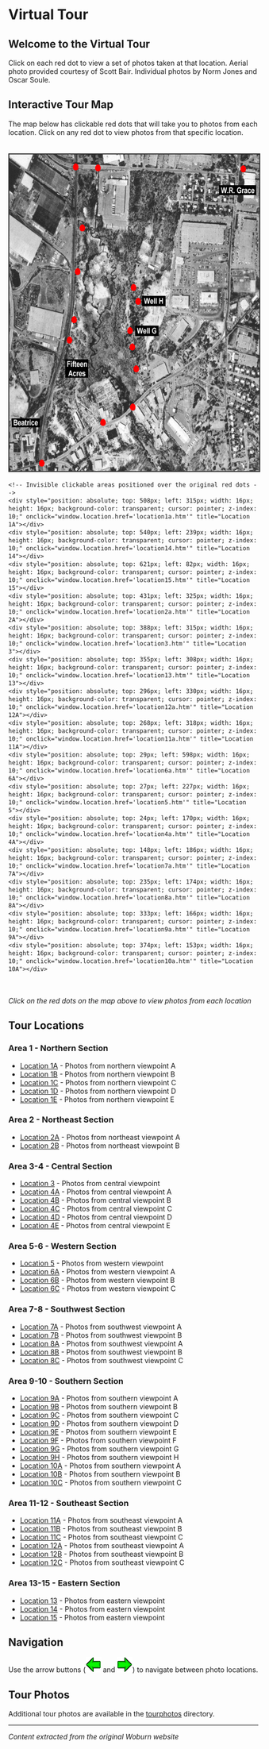 # Virtual Tour

## Welcome to the Virtual Tour

Click on each red dot to view a set of photos taken at that location. Aerial photo provided courtesy of Scott Bair. Individual photos by Norm Jones and Oscar Soule.

## Interactive Tour Map

The map below has clickable red dots that will take you to photos from each location. Click on any red dot to view photos from that specific location.

<div style="position: relative; display: inline-block; margin: 20px 0;">
    <img src="quicktourmap.gif" alt="Woburn Site Tour Map" width="640" height="638" style="border: 2px solid #333;">
    
    <!-- Invisible clickable areas positioned over the original red dots -->
    <div style="position: absolute; top: 508px; left: 315px; width: 16px; height: 16px; background-color: transparent; cursor: pointer; z-index: 10;" onclick="window.location.href='location1a.htm'" title="Location 1A"></div>
    <div style="position: absolute; top: 540px; left: 239px; width: 16px; height: 16px; background-color: transparent; cursor: pointer; z-index: 10;" onclick="window.location.href='location14.htm'" title="Location 14"></div>
    <div style="position: absolute; top: 621px; left: 82px; width: 16px; height: 16px; background-color: transparent; cursor: pointer; z-index: 10;" onclick="window.location.href='location15.htm'" title="Location 15"></div>
    <div style="position: absolute; top: 431px; left: 325px; width: 16px; height: 16px; background-color: transparent; cursor: pointer; z-index: 10;" onclick="window.location.href='location2a.htm'" title="Location 2A"></div>
    <div style="position: absolute; top: 388px; left: 315px; width: 16px; height: 16px; background-color: transparent; cursor: pointer; z-index: 10;" onclick="window.location.href='location3.htm'" title="Location 3"></div>
    <div style="position: absolute; top: 355px; left: 308px; width: 16px; height: 16px; background-color: transparent; cursor: pointer; z-index: 10;" onclick="window.location.href='location13.htm'" title="Location 13"></div>
    <div style="position: absolute; top: 296px; left: 330px; width: 16px; height: 16px; background-color: transparent; cursor: pointer; z-index: 10;" onclick="window.location.href='location12a.htm'" title="Location 12A"></div>
    <div style="position: absolute; top: 268px; left: 318px; width: 16px; height: 16px; background-color: transparent; cursor: pointer; z-index: 10;" onclick="window.location.href='location11a.htm'" title="Location 11A"></div>
    <div style="position: absolute; top: 29px; left: 598px; width: 16px; height: 16px; background-color: transparent; cursor: pointer; z-index: 10;" onclick="window.location.href='location6a.htm'" title="Location 6A"></div>
    <div style="position: absolute; top: 27px; left: 227px; width: 16px; height: 16px; background-color: transparent; cursor: pointer; z-index: 10;" onclick="window.location.href='location5.htm'" title="Location 5"></div>
    <div style="position: absolute; top: 24px; left: 170px; width: 16px; height: 16px; background-color: transparent; cursor: pointer; z-index: 10;" onclick="window.location.href='location4a.htm'" title="Location 4A"></div>
    <div style="position: absolute; top: 148px; left: 186px; width: 16px; height: 16px; background-color: transparent; cursor: pointer; z-index: 10;" onclick="window.location.href='location7a.htm'" title="Location 7A"></div>
    <div style="position: absolute; top: 235px; left: 174px; width: 16px; height: 16px; background-color: transparent; cursor: pointer; z-index: 10;" onclick="window.location.href='location8a.htm'" title="Location 8A"></div>
    <div style="position: absolute; top: 333px; left: 166px; width: 16px; height: 16px; background-color: transparent; cursor: pointer; z-index: 10;" onclick="window.location.href='location9a.htm'" title="Location 9A"></div>
    <div style="position: absolute; top: 374px; left: 153px; width: 16px; height: 16px; background-color: transparent; cursor: pointer; z-index: 10;" onclick="window.location.href='location10a.htm'" title="Location 10A"></div>
</div>

*Click on the red dots on the map above to view photos from each location*

## Tour Locations

### Area 1 - Northern Section
- [Location 1A](location1a.htm) - Photos from northern viewpoint A
- [Location 1B](location1b.htm) - Photos from northern viewpoint B  
- [Location 1C](location1c.htm) - Photos from northern viewpoint C
- [Location 1D](location1d.htm) - Photos from northern viewpoint D
- [Location 1E](location1e.htm) - Photos from northern viewpoint E

### Area 2 - Northeast Section
- [Location 2A](location2a.htm) - Photos from northeast viewpoint A
- [Location 2B](location2b.htm) - Photos from northeast viewpoint B

### Area 3-4 - Central Section
- [Location 3](location3.htm) - Photos from central viewpoint
- [Location 4A](location4a.htm) - Photos from central viewpoint A
- [Location 4B](location4b.htm) - Photos from central viewpoint B
- [Location 4C](location4c.htm) - Photos from central viewpoint C
- [Location 4D](location4d.htm) - Photos from central viewpoint D
- [Location 4E](location4e.htm) - Photos from central viewpoint E

### Area 5-6 - Western Section
- [Location 5](location5.htm) - Photos from western viewpoint
- [Location 6A](location6a.htm) - Photos from western viewpoint A
- [Location 6B](location6b.htm) - Photos from western viewpoint B
- [Location 6C](location6c.htm) - Photos from western viewpoint C

### Area 7-8 - Southwest Section
- [Location 7A](location7a.htm) - Photos from southwest viewpoint A
- [Location 7B](location7b.htm) - Photos from southwest viewpoint B
- [Location 8A](location8a.htm) - Photos from southwest viewpoint A
- [Location 8B](location8b.htm) - Photos from southwest viewpoint B
- [Location 8C](location8c.htm) - Photos from southwest viewpoint C

### Area 9-10 - Southern Section
- [Location 9A](location9a.htm) - Photos from southern viewpoint A
- [Location 9B](location9b.htm) - Photos from southern viewpoint B
- [Location 9C](location9c.htm) - Photos from southern viewpoint C
- [Location 9D](location9d.htm) - Photos from southern viewpoint D
- [Location 9E](location9e.htm) - Photos from southern viewpoint E
- [Location 9F](location9f.htm) - Photos from southern viewpoint F
- [Location 9G](location9g.htm) - Photos from southern viewpoint G
- [Location 9H](location9h.htm) - Photos from southern viewpoint H
- [Location 10A](location10a.htm) - Photos from southern viewpoint A
- [Location 10B](location10b.htm) - Photos from southern viewpoint B
- [Location 10C](location10c.htm) - Photos from southern viewpoint C

### Area 11-12 - Southeast Section
- [Location 11A](location11a.htm) - Photos from southeast viewpoint A
- [Location 11B](location11b.htm) - Photos from southeast viewpoint B
- [Location 11C](location11c.htm) - Photos from southeast viewpoint C
- [Location 12A](location12a.htm) - Photos from southeast viewpoint A
- [Location 12B](location12b.htm) - Photos from southeast viewpoint B
- [Location 12C](location12c.htm) - Photos from southeast viewpoint C

### Area 13-15 - Eastern Section
- [Location 13](location13.htm) - Photos from eastern viewpoint
- [Location 14](location14.htm) - Photos from eastern viewpoint
- [Location 15](location15.htm) - Photos from eastern viewpoint

## Navigation

Use the arrow buttons ([![Back](arrowback.gif)](arrowback.gif) and [![Forward](arrowforward.gif)](arrowforward.gif)) to navigate between photo locations.

## Tour Photos

Additional tour photos are available in the [tourphotos](tourphotos/) directory.

---

*Content extracted from the original Woburn website* 